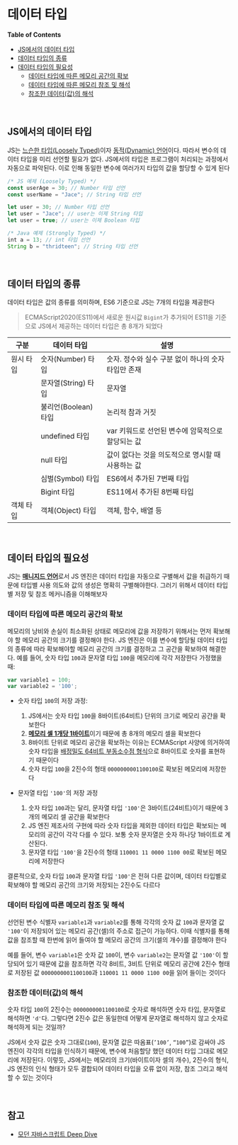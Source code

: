 

# 데이터 타입

**Table of Contents**

- [JS에서의 데이터 타입](#JS에서의-데이터-타입)
- [데이터 타입의 종류](#데이터-타입의-종류)
- [데이터 타입의 필요성](#데이터-타입의-필요성)
  - [데이터 타입에 따른 메모리 공간의 확보](#데이터-타입에-따른-메모리-공간의-확보)
  - [데이터 타입에 따른 메모리 참조 및 해석](#데이터-타입에-따른-메모리-참조-및-해석)
  - [참조한 데이터(값)의 해석](#참조한-데이터(값)의-해석)

<br>

## JS에서의 데이터 타입

JS는 [느슨한 타입(Loosely Typed)]()이자 [동적(Dynamic) 언어]()이다. 따라서 변수의 데이터 타입을 미리 선언할 필요가 없다. JS에서의 타입은 프로그램이 처리되는 과정에서 자동으로 파악된다. 이로 인해 동일한 변수에 여러가지 타입의 값을 할당할 수 있게 된다

```jsx
/* JS 예제 (Loosely Typed) */
const userAge = 30; // Number 타입 선언 
const userName = "Jace"; // String 타입 선언 

let user = 30; // Number 타입 선언 
let user = "Jace"; // user는 이제 String 타입 
let user = true; // user는 이제 Boolean 타입

/* Java 예제 (Strongly Typed) */ 
int a = 13; // int 타입 선언 
String b = "thridteen"; // String 타입 선언 
```

<br>

## 데이터 타입의 종류

데이터 타입은 값의 종류를 의미하며, ES6 기준으로 JS는 7개의 타입을 제공한다

> ECMAScript2020(ES11)에서 새로운 원시값 `Bigint`가 추가되어 ES11을 기준으로 JS에서 제공하는 데이터 타입은 총 8개가 되었다

| 구분      | 데이터 타입          | 설명                                                |
| --------- | -------------------- | --------------------------------------------------- |
| 원시 타입 | 숫자(Number) 타입    | 숫자. 정수와 실수 구분 없이 하나의 숫자 타입만 존재 |
|           | 문자열(String) 타입  | 문자열                                              |
|           | 불리언(Boolean) 타입 | 논리적 참과 거짓                                    |
|           | undefined 타입       | var 키워드로 선언된 변수에 암묵적으로 할당되는 값   |
|           | null 타입            | 값이 없다는 것을 의도적으로 명시할 때 사용하는 값   |
|           | 심벌(Symbol) 타입    | ES6에서 추가된 7번째 타입                           |
|           | Bigint 타입          | ES11에서 추가된 8번째 타입                          |
| 객체 타입 | 객체(Object) 타입    | 객체, 함수, 배열 등                                 |

<br>

## 데이터 타입의 필요성

JS는 [**매니지드 언어**]()로서 JS 엔진은 데이터 타입을 자동으로 구별해서 값을 취급하기 때문에 타입별 사용 의도와 값의 생성은 명확히 구별해야한다. 그러기 위해서 데이터 타입별 저장 및 참조 메커니즘을 이해해보자

### 데이터 타입에 따른 메모리 공간의 확보

메모리의 낭비와 손실이 최소화된 상태로 메모리에 값을 저장하기 위해서는 먼저 확보해야 할 메모리 공간의 크기를 결정해야 한다. JS 엔진은 이를 변수에 할당될 데이터 타입의 종류에 따라 확보해야할 메모리 공간의 크기를 결정하고 그 공간을 확보하여 해결한다. 예를 들어, 숫자 타입 `100`과 문자열 타입 `100`을 메모리에 각각 저장한다 가정했을 때:

```jsx
var variable1 = 100; 
var variable2 = '100';
```

- 숫자 타입 `100`의 저장 과정:
  1. JS에서는 숫자 타입 `100`을 8바이트(64비트) 단위의 크기로 메모리 공간을 확보한다
  2. [**메모리 셀 1개당 1바이트**]()이기 때문에 총 8개의 메모리 셀을 확보한다
  3. 8바이트 단위로 메모리 공간을 확보하는 이유는 ECMAScript 사양에 의거하여 숫자 타입을 [배정밀도 64비트 부동소수점 형식]()으로 8바이트로 숫자를 표현하기 때문이다
  4. 숫자 타입 `100`을 2진수의 형태 `0000000001100100`로 확보된 메모리에 저장한다

- 문자열 타입 `'100'`의 저장 과정
  1. 숫자 타입 `100`과는 달리, 문자열 타입 `'100'`은 3바이트(24비트)이기 때문에 3개의 메모리 셀 공간을 확보한다
  2. JS 엔진 제조사의 구현에 따라 숫자 타입을 제외한 데이터 타입은 확보되는 메모리의 공간이 각각 다를 수 있다. 보통 숫자 문자열은 숫자 하나당 1바이트로 계산된다.
  3. 문자열 타입 `'100'`을 2진수의 형태 `110001 11 0000 1100 00`로 확보된 메모리에 저장한다

결론적으로, 숫자 타입 `100`과 문자열 타입 `'100'`은 전혀 다른 값이며, 데이터 타입별로 확보해야 할 메모리 공간의 크기와 저장되는 2진수도 다르다

### 데이터 타입에 따른 메모리 참조 및 해석

선언된 변수 식별자 `variable1`과 `variable2`를 통해 각각의 숫자 값 `100`과 문자열 값 `'100'`이 저장되어 있는 메모리 공간(셀)의 주소로 접근이 가능하다. 이때 식별자를 통해 값을 참조할 때 한번에 읽어 들여야 할 메모리 공간의 크기(셀의 개수)를 결정해야 한다

예를 들어, 변수 `variable1`은 숫자 값 `100`이, 변수 `variable2`는 문자열 값 `'100'`이 할당되어 있기 때문에 값을 참조하면 각각 8비트, 3비트 단위로 메모리 공간에 2진수 형태로 저장된 값 `0000000001100100`과 `110001 11 0000 1100 00`을 읽어 들이는 것이다

### 참조한 데이터(값)의 해석

숫자 타입 `100`의 2진수는 `0000000001100100`로 숫자로 해석하면 숫자 타입, 문자열로 해석하면 `'d'`다. 그렇다면 2진수 값은 동일한데 어떻게 문자열로 해석하지 않고 숫자로 해석하게 되는 것일까?

JS에서 숫자 값은 숫자 그대로(`100`), 문자열 값은 따옴표(`’100’`, `“100”`)로 감싸야 JS 엔진이 각각의 타입을 인식하기 때문에, 변수에 처음할당 했던 데이터 타입 그대로 메모리에 저장된다. 이렇듯, JS에서는 메모리의 크기(바이트이자 셀의 개수), 2진수의 형식, JS 엔진의 인식 형태가 모두 결합되어 데이터 타입을 오류 없이 저장, 참조 그리고 해석할 수 있는 것이다

<br>

## 참고

- [모던 자바스크립트 Deep Dive](http://www.yes24.com/Product/Goods/92742567)